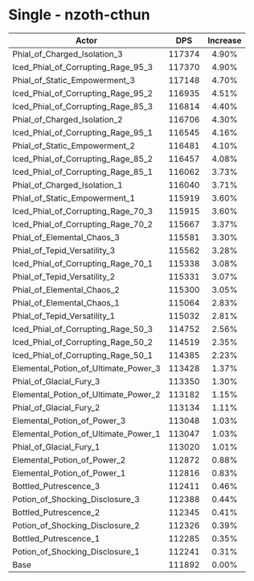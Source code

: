 # Single - nzoth-cthun
| Actor | DPS | Increase |
|---|:---:|:---:|
|Phial_of_Charged_Isolation_3|117374|4.90%|
|Iced_Phial_of_Corrupting_Rage_95_3|117370|4.90%|
|Phial_of_Static_Empowerment_3|117148|4.70%|
|Iced_Phial_of_Corrupting_Rage_95_2|116935|4.51%|
|Iced_Phial_of_Corrupting_Rage_85_3|116814|4.40%|
|Phial_of_Charged_Isolation_2|116706|4.30%|
|Iced_Phial_of_Corrupting_Rage_95_1|116545|4.16%|
|Phial_of_Static_Empowerment_2|116481|4.10%|
|Iced_Phial_of_Corrupting_Rage_85_2|116457|4.08%|
|Iced_Phial_of_Corrupting_Rage_85_1|116062|3.73%|
|Phial_of_Charged_Isolation_1|116040|3.71%|
|Phial_of_Static_Empowerment_1|115919|3.60%|
|Iced_Phial_of_Corrupting_Rage_70_3|115915|3.60%|
|Iced_Phial_of_Corrupting_Rage_70_2|115667|3.37%|
|Phial_of_Elemental_Chaos_3|115581|3.30%|
|Phial_of_Tepid_Versatility_3|115562|3.28%|
|Iced_Phial_of_Corrupting_Rage_70_1|115338|3.08%|
|Phial_of_Tepid_Versatility_2|115331|3.07%|
|Phial_of_Elemental_Chaos_2|115300|3.05%|
|Phial_of_Elemental_Chaos_1|115064|2.83%|
|Phial_of_Tepid_Versatility_1|115032|2.81%|
|Iced_Phial_of_Corrupting_Rage_50_3|114752|2.56%|
|Iced_Phial_of_Corrupting_Rage_50_2|114519|2.35%|
|Iced_Phial_of_Corrupting_Rage_50_1|114385|2.23%|
|Elemental_Potion_of_Ultimate_Power_3|113428|1.37%|
|Phial_of_Glacial_Fury_3|113350|1.30%|
|Elemental_Potion_of_Ultimate_Power_2|113182|1.15%|
|Phial_of_Glacial_Fury_2|113134|1.11%|
|Elemental_Potion_of_Power_3|113048|1.03%|
|Elemental_Potion_of_Ultimate_Power_1|113047|1.03%|
|Phial_of_Glacial_Fury_1|113020|1.01%|
|Elemental_Potion_of_Power_2|112872|0.88%|
|Elemental_Potion_of_Power_1|112816|0.83%|
|Bottled_Putrescence_3|112411|0.46%|
|Potion_of_Shocking_Disclosure_3|112388|0.44%|
|Bottled_Putrescence_2|112345|0.41%|
|Potion_of_Shocking_Disclosure_2|112326|0.39%|
|Bottled_Putrescence_1|112285|0.35%|
|Potion_of_Shocking_Disclosure_1|112241|0.31%|
|Base|111892|0.00%|
